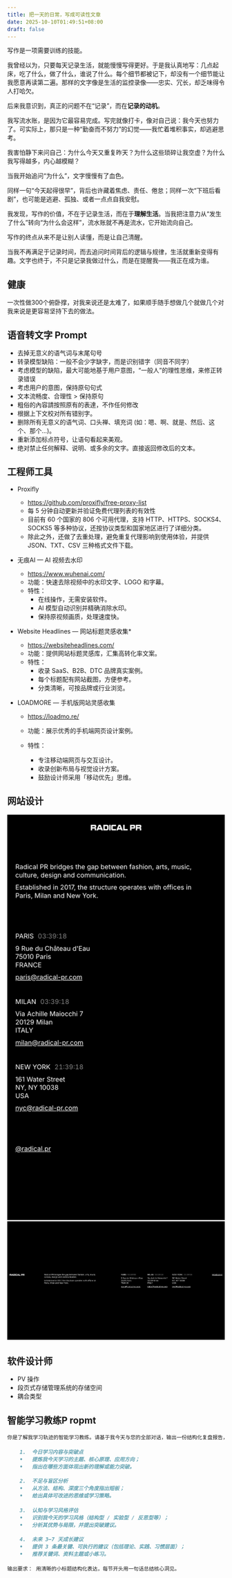 ```yaml
---
title: 把一天的日常，写成可读性文章
date: 2025-10-10T01:49:51+08:00
draft: false
---
```

写作是一项需要训练的技能。

我曾经以为，只要每天记录生活，就能慢慢写得更好。于是我认真地写：几点起床，吃了什么，做了什么，谁说了什么。每个细节都被记下，却没有一个细节能让我愿意再读第二遍。那样的文字像是生活的监控录像——忠实、冗长，却乏味得令人打哈欠。

后来我意识到，真正的问题不在“记录”，而在**记录的动机**。

我写流水账，是因为它最容易完成。写完就像打卡，像对自己说：我今天也努力了。可实际上，那只是一种“勤奋而不努力”的幻觉——我忙着堆积事实，却逃避思考。

我害怕静下来问自己：为什么今天又重复昨天？为什么这些琐碎让我空虚？为什么我写得越多，内心越模糊？

当我开始追问“为什么”，文字慢慢有了血色。

同样一句“今天起得很早”，背后也许藏着焦虑、责任、倦怠；同样一次“下班后看剧”，也可能是逃避、孤独、或者一点点自我安慰。

我发现，写作的价值，不在于记录生活，而在于**理解生活**。当我把注意力从“发生了什么”转向“为什么会这样”，流水账就不再是流水，它开始流向自己。 

写作的终点从来不是让别人读懂，而是让自己清醒。

当我不再满足于记录时间，而去追问时间背后的逻辑与规律，生活就重新变得有趣。文字也终于，不只是记录我做过什么，而是在提醒我——我正在成为谁。

## 健康

一次性做300个俯卧撑，对我来说还是太难了，如果顺手随手想做几个就做几个对我来说是更容易坚持下去的做法。

## 语音转文字 Prompt

- 去掉无意义的语气词与末尾句号
- 转录模型缺陷：一般不会少字缺字，而是识别错字（同音不同字）
- 考虑模型的缺陷，最大可能地基于用户意图，“一般人”的理性思维，来修正转录错误
- 考虑用户的意图，保持原句句式
- 文本流畅度、合理性 > 保持原句
- 粗俗的內容請按照原有的表達，不作任何修改
- 根据上下文校对所有错别字。
- 删除所有无意义的语气词、口头禅、填充词 (如：嗯、啊、就是、然后、这个、那个…)。
- 重新添加标点符号，让语句看起来美观。
- 绝对禁止任何解释、说明、或多余的文字。直接返回修改后的文本。

## 工程师工具

- Proxifly
  - https://github.com/proxifly/free-proxy-list
  - 每 5 分钟自动更新并验证免费代理列表的有效性
  - 目前有 60 个国家的 806 个可用代理，支持 HTTP、HTTPS、SOCKS4、SOCKS5 等多种协议，还按协议类型和国家地区进行了详细分类。
  - 除此之外，还做了去重处理，避免重复代理影响到使用体验，并提供 JSON、TXT、CSV 三种格式文件下载。

- 无痕AI — AI 视频去水印
  - https://www.wuhenai.com/
  - 功能：快速去除视频中的水印文字、LOGO 和字幕。
  - 特性：
    - 在线操作，无需安装软件。
    - AI 模型自动识别并精确消除水印。
    - 保持原视频画质，处理速度快。

- Website Headlines — 网站标题灵感收集*
  - https://websiteheadlines.com/
  - 功能：提供网站标题灵感库，汇集高转化率文案。
  - 特性：
    - 收录 SaaS、B2B、DTC 品牌真实案例。
    - 每个标题配有网站截图，方便参考。
    - 分类清晰，可按品牌或行业浏览。

- LOADMORE — 手机版网站灵感收集

  - https://loadmo.re/

  - 功能：展示优秀的手机端网页设计案例。
  - 特性：
    - 专注移动端网页与交互设计。
    - 收录创新布局与视觉设计方案。
    - 鼓励设计师采用「移动优先」思维。

## 网站设计
![Radical PR](https://raw.githubusercontent.com/huyixi/Pics/main/uPic/Radical%20PR_20251010.png)
![Radical-PR-desktop](https://raw.githubusercontent.com/huyixi/Pics/main/uPic/Radical-PR-desktop_20251010.png)

## 软件设计师

- PV 操作
- 段页式存储管理系统的存储空间
- 耦合类型

## 智能学习教练P ropmt

```markdown
你是了解我学习轨迹的智能学习教练。请基于我今天与您的全部对话，输出一份结构化复盘报告，内容包含：

	1.	今日学习内容与突破点
	•	提炼我今天学习的主题、核心原理、应用方向；
	•	指出在哪些方面体现出新的理解或能力突破。
	
	2.	不足与盲区分析
	•	从方法、结构、深度三个角度指出短板；
	•	给出具体可改进的思维或学习策略。

	3.	认知与学习风格评估
	•	识别我今天的学习风格（结构型 / 实验型 / 反思型等）；
	•	分析其优势与局限，并提出突破建议。

	4.	未来 3–7 天成长建议
	•	提供 3 条最关键、可执行的建议（包括理论、实践、习惯层面）；
	•	推荐关键词、资料主题或小练习。

输出要求： 用清晰的小标题结构化表达，每节开头用一句话总结核心洞见。
```
